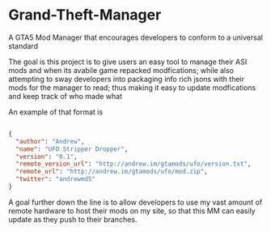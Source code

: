 # Grand-Theft-Manager
A GTA5 Mod Manager that encourages developers to conform to a universal standard 


The goal is this project is to give users an easy tool to manage their ASI mods and when its avabile game repacked modfications; while also attempting to sway developers into packaging info rich jsons with their mods for the manager to read; thus making it easy to update modfications and keep track of who made what


An example of that format is 


```json

{
  "author": "Andrew",
  "name": "UFO Stripper Dropper",
  "version": "0.1",
  "remote_version_url": "http://andrew.im/gtamods/ufo/version.txt",
  "remote_url": "http://andrew.im/gtamods/ufo/mod.zip",
  "twitter": "andrewmd5"
}

````

A goal further down the line is to allow developers to use my vast amount of remote hardware to host their mods on my site, so that this MM can easily update as they push to their branches.





